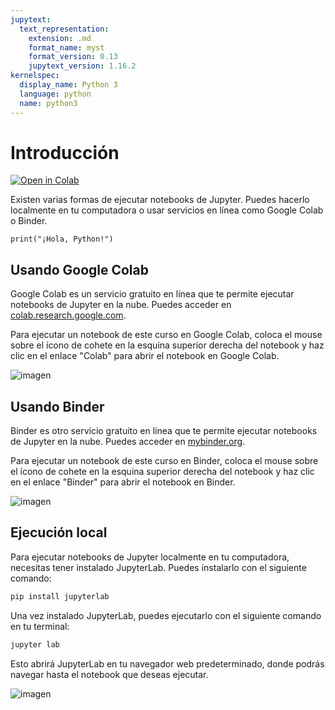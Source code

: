 ```yaml
---
jupytext:
  text_representation:
    extension: .md
    format_name: myst
    format_version: 0.13
    jupytext_version: 1.16.2
kernelspec:
  display_name: Python 3
  language: python
  name: python3
---
```


# Introducción

[![Open in Colab](https://colab.research.google.com/assets/colab-badge.svg)](https://colab.research.google.com/drive/1PB7zeyDF2yjdG2oX5cFbYLy1MzJYy_GM)

Existen varias formas de ejecutar notebooks de Jupyter. Puedes hacerlo localmente en tu computadora o usar servicios en línea como Google Colab o Binder.

```{code-cell} ipython3
print("¡Hola, Python!")
```

## Usando Google Colab

Google Colab es un servicio gratuito en línea que te permite ejecutar notebooks de Jupyter en la nube. Puedes acceder en [colab.research.google.com](https://colab.research.google.com/).

Para ejecutar un notebook de este curso en Google Colab, coloca el mouse sobre el ícono de cohete en la esquina superior derecha del notebook y haz clic en el enlace "Colab" para abrir el notebook en Google Colab.

![imagen](https://github.com/user-attachments/assets/65e9c75a-5e45-4021-b8c2-a383467a80b7)

## Usando Binder

Binder es otro servicio gratuito en línea que te permite ejecutar notebooks de Jupyter en la nube. Puedes acceder en [mybinder.org](https://mybinder.org/).

Para ejecutar un notebook de este curso en Binder, coloca el mouse sobre el ícono de cohete en la esquina superior derecha del notebook y haz clic en el enlace "Binder" para abrir el notebook en Binder.

![imagen](https://github.com/user-attachments/assets/65c5ea68-4bf4-45c0-94cc-7e59ec8498e9)

## Ejecución local

Para ejecutar notebooks de Jupyter localmente en tu computadora, necesitas tener instalado JupyterLab. Puedes instalarlo con el siguiente comando:

```bash
pip install jupyterlab
```

Una vez instalado JupyterLab, puedes ejecutarlo con el siguiente comando en tu terminal:

```bash
jupyter lab
```

Esto abrirá JupyterLab en tu navegador web predeterminado, donde podrás navegar hasta el notebook que deseas ejecutar.

![imagen](https://github.com/user-attachments/assets/51863486-0881-470d-a960-990c762cd6bb)


